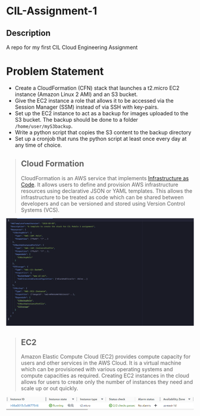 # CIL-Assignment-1

## Description
A repo for my first CIL Cloud Engineering Assignment

# Problem Statement

- Create a CloudFormation (CFN) stack that launches a t2.micro EC2 instance (Amazon Linux 2 AMI)
and an S3 bucket.
- Give the EC2 instance a role that allows it to be accessed via the Session Manager (SSM) instead
of via SSH with key-pairs.
- Set up the EC2 instance to act as a backup for images uploaded to the S3 bucket. The backup should be done
to a folder `/home/user/myS3backup`.
- Write a python script that copies the S3 content to the backup directory
- Set up a cronjob that runs the python script at least once every day at any time of choice.

> ## Cloud Formation
> CloudFormation is an AWS service that implements [Infrastructure as Code](https://en.wikipedia.org/wiki/Infrastructure_as_code).
It allows users to define and provision AWS infrastructure resources using declarative JSON or YAML templates.
> This allows the infrastructure to be treated as code which can be shared between developers and can be versioned and stored using 
Version Control Systems (VCS). 

![img.png](snapshots/CFN-Template.png)

> ## EC2 
> Amazon Elastic Compute Cloud (EC2) provides compute capacity for users and other services in the AWS Cloud. It is a virtual machine
> which can be provisioned with various operating systems and compute capacities as required. Creating EC2 instances in the cloud
> allows for users to create only the number of instances they need and scale up or out quickly.

![img_1.png](snapshots/EC2-Snapshot.png)


